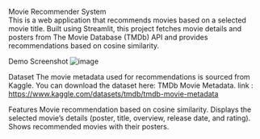 Movie Recommender System <br> 
This is a web application that recommends movies based on a selected movie title. Built using 
Streamlit, this project fetches movie details and posters from The Movie Database (TMDb) API 
and provides recommendations based on cosine similarity.
<br> 

Demo Screenshot
![image](https://github.com/user-attachments/assets/24a1bfca-6dfa-4211-bbf4-3bb6451c7ed8)


Dataset
The movie metadata used for recommendations is sourced from Kaggle. You can download the dataset here: TMDb Movie Metadata.
link : https://www.kaggle.com/datasets/tmdb/tmdb-movie-metadata

Features
Movie recommendation based on cosine similarity.
Displays the selected movie’s details (poster, title, overview, release date, and rating).
Shows recommended movies with their posters.

